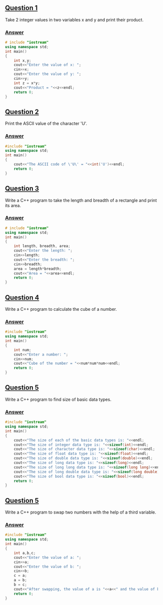 ## <u>Question 1</u>
Take 2 integer values in two variables x and y and print their product.

### <b><u>Answer</u></b>
```c++
# include "iostream"
using namespace std;
int main()
{
    int x,y;
    cout<<"Enter the value of x: ";
    cin>>x;
    cout<<"Enter the value of y: ";
    cin>>y;
    int z = x*y;
    cout<<"Product = "<<z<<endl;
    return 0;
}
```

## <u>Question 2</u>
Print the ASCII value of the character 'U'.

### <u>**Answer**</u>
```c++
#include "iostream"
using namespace std;
int main()
{
    cout<<"The ASCII code of \'U\' = "<<int('U')<<endl;
    return 0;
}
```

## <u>Question 3</u>
Write a C++ program to take the length and breadth of a rectangle and print its area.

### <u>**Answer**</u>
```c++
# include "iostream"
using namespace std;
int main()
{
    int length, breadth, area;
    cout<<"Enter the length: ";
    cin>>length;
    cout<<"Enter the breadth: ";
    cin>>breadth;
    area = length*breadth;
    cout<<"Area = "<<area<<endl;
    return 0;
}
```

## <u>Question 4</u>
Write a C++ program to calculate the cube of a number.

### <u>**Answer**</u>
```c++
#include "iostream"
using namespace std;
int main()
{
    int num;
    cout<<"Enter a number: ";
    cin>>num;
    cout<<"Cube of the number = "<<num*num*num<<endl;
    return 0;
}
```

## <u>Question 5</u>
Write a C++ program to find size of basic data types.

### <u>**Answer**</u>
```c++
#include "iostream"
using namespace std;
int main()
{
    cout<<"The size of each of the basic data types is: "<<endl;
    cout<<"The size of integer data type is: "<<sizeof(int)<<endl;
    cout<<"The size of character data type is: "<<sizeof(char)<<endl;
    cout<<"The size of float data type is: "<<sizeof(float)<<endl;
    cout<<"The size of double data type is: "<<sizeof(double)<<endl;
    cout<<"The size of long data type is: "<<sizeof(long)<<endl;
    cout<<"The size of long long data type is: "<<sizeof(long long)<<endl;
    cout<<"The size of long double data type is: "<<sizeof(long double)<<endl;
    cout<<"The size of bool data type is: "<<sizeof(bool)<<endl;
    return 0;
}
```

## <u>Question 5</u>
Write a C++ program to swap two numbers with the help of a third variable.

### <u>**Answer**</u>
```c++
#include "iostream"
using namespace std;
int main()
{
    int a,b,c;
    cout<<"Enter the value of a: ";
    cin>>a;
    cout<<"Enter the value of b: ";
    cin>>b;
    c = a;
    a = b;
    b = c;
    cout<<"After swapping, the value of a is "<<a<<" and the value of b is "<<b<<endl;
    return 0;
}
```